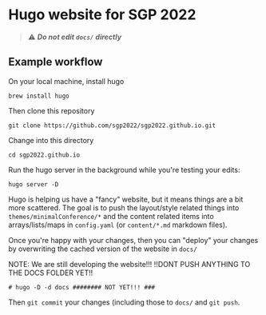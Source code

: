 # Hugo website for SGP 2022

> :warning: **_Do not edit `docs/` directly_**

## Example workflow

On your local machine, install hugo

    brew install hugo

Then clone this repository

    git clone https://github.com/sgp2022/sgp2022.github.io.git

Change into this directory

    cd sgp2022.github.io

Run the hugo server in the background while you're testing your edits:

    hugo server -D

Hugo is helping us have a "fancy" website, but it means things are a bit more
scattered. The goal is to push the layout/style related things into
`themes/minimalConference/*` and the content related items into
arrays/lists/maps in `config.yaml` (or `content/*.md` markdown files).

Once you're happy with your changes, then you can "deploy" your changes by
overwriting the cached version of the website in `docs/`

NOTE: We are still developing the website!!! 
!!DONT PUSH ANYTHING TO THE DOCS FOLDER YET!!

    # hugo -D -d docs ######## NOT YET!!! ###

Then `git commit` your changes (including those to `docs/` and `git push`.
